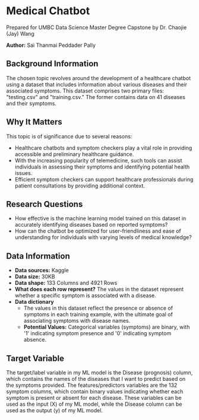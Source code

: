 # Medical Chatbot

Prepared for UMBC Data Science Master Degree Capstone by Dr. Chaojie (Jay) Wang

**Author:** Sai Thanmai Peddader Pally


## Background Information

The chosen topic revolves around the development of a healthcare chatbot using a dataset that includes information about various diseases and their associated symptoms. This dataset comprises two primary files: "testing.csv" and "training.csv." The former contains data on 41 diseases and their symptoms.

## Why It Matters

This topic is of significance due to several reasons:

- Healthcare chatbots and symptom checkers play a vital role in providing accessible and preliminary healthcare guidance.
- With the increasing popularity of telemedicine, such tools can assist individuals in assessing their symptoms and identifying potential health issues.
- Efficient symptom checkers can support healthcare professionals during patient consultations by providing additional context.

## Research Questions

- How effective is the machine learning model trained on this dataset in accurately identifying diseases based on reported symptoms?
- How can the chatbot be optimized for user-friendliness and ease of understanding for individuals with varying levels of medical knowledge?

## Data Information

- **Data sources:** Kaggle
- **Data size:** 30KB
- **Data shape:** 133 Columns and 4921 Rows
- **What does each row represent?** The values in the dataset represent whether a specific symptom is associated with a disease.
- **Data dictionary**
  - The values in this dataset reflect the presence or absence of symptoms in each training example, with the ultimate goal of associating symptoms with disease names.
  - **Potential Values:** Categorical variables (symptoms) are binary, with '1' indicating symptom presence and '0' indicating symptom absence.

## Target Variable

The target/label variable in my ML model is the Disease (prognosis) column, which contains the names of the diseases that I want to predict based on the symptoms provided. The features/predictors variables are the 132 symptom columns, which contain binary values indicating whether each symptom is present or absent for each disease. These variables can be used as the input (X) of my ML model, while the Disease column can be used as the output (y) of my ML model.
